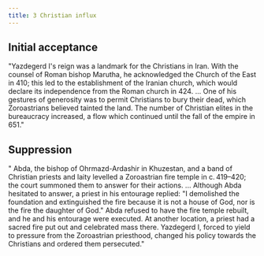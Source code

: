 ```yaml
---
title: 3 Christian influx
---
```


## Initial acceptance
"Yazdegerd I's reign was a landmark for the Christians in Iran. With the counsel of Roman bishop Marutha, he acknowledged the Church of the East in 410; this led to the establishment of the Iranian church, which would declare its independence from the Roman church in 424. ... One of his gestures of generosity was to permit Christians to bury their dead, which Zoroastrians believed tainted the land. The number of Christian elites in the bureaucracy increased, a flow which continued until the fall of the empire in 651."

## Suppression
" Abda, the bishop of Ohrmazd-Ardashir in Khuzestan, and a band of Christian priests and laity levelled a Zoroastrian fire temple in c. 419–420; the court summoned them to answer for their actions. ... Although Abda hesitated to answer, a priest in his entourage replied: "I demolished the foundation and extinguished the fire because it is not a house of God, nor is the fire the daughter of God." Abda refused to have the fire temple rebuilt, and he and his entourage were executed. At another location, a priest had a sacred fire put out and celebrated mass there. Yazdegerd I, forced to yield to pressure from the Zoroastrian priesthood, changed his policy towards the Christians and ordered them persecuted."